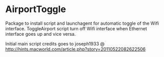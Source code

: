 AirportToggle
==========

Package to install script and launchagent for automatic toggle of the Wifi interface.
ToggleAirport script turn off Wifi interface when Ethernet interface goes up and vice versa.

Initial main script credits goes to joseph1933 @ http://hints.macworld.com/article.php?story=20110522082622506